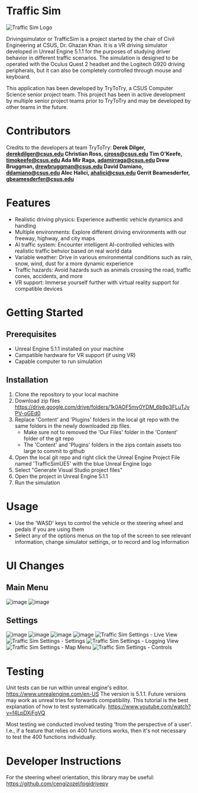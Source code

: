 # Traffic Sim
![Traffic Sim Logo](https://github.com/pwntatochip/drivingsimulator/assets/36629188/f7ba45e9-3fec-45fd-83c2-399dc7613412)


Drivingsimulator or TrafficSim is a project started by the chair of Civil Engineering at CSUS, Dr. Ghazan Khan. It is a VR driving simulator developed in Unreal Engine 5.1.1 for the purposes of studying driver behavior in different traffic scenarios. The simulation is designed to be operated with the Oculus Quest 2 headset and the Logitech G920 driving peripherals, but it can also be completely controlled through mouse and keyboard.  

This application has been developed by TryToTry, a CSUS Computer Science senior project team. This project has been in active development by multiple senior project teams prior to TryToTry and may be developed by other teams in the future. 
# Contributors
Credits to the developers at team TryToTry:
**Derek Dilger, derekdilger@csus.edu
Christian Ross, cjross@csus.edu
Tim O'Keefe, timokeefe@csus.edu
Ada Mir Raga, adamirraga@csus.edu
Drew Bruggman, drewbruggman@csus.edu
David Damiano, ddamiano@csus.edu
Alec Halici, ahalici@csus.edu
Gerrit Beamesderfer, gbeamesderfer@csus.edu**

# Features

* Realistic driving physics: Experience authentic vehicle dynamics and handling
* Multiple environments: Explore different driving environments with our freeway, highway, and city maps
* AI traffic system: Encounter intelligent AI-controlled vehicles with realistic traffic behvior based on real world data
* Variable weather: Drive in various environmental conditions such as rain, snow, wind, dust for a more dynamic experience
* Traffic hazards: Avoid hazards such as animals crossing the road, traffic cones, accidents, and more
* VR support: Immerse yourself further with virtual reality support for compatible devices

# Getting Started
## Prerequisites
* Unreal Engine 5.1.1 installed on your machine
* Campatible hardware for VR support (if using VR)
* Capable computer to run simulation

## Installation
1. Clone the repository to your local machine
2. Download zip files
   https://drive.google.com/drive/folders/1k0AOF5my0YDM_6b9p3FLuTJvPV-oGEd0
3. Replace 'Content' and 'Plugins' folders in the local git repo with the same folders in the newly downloaded zip files.
   * Make sure not to removed the 'Our Files' folder in the 'Content' folder of the git repo
   * The 'Content' and 'Plugins' folders in the zips contain assets too large to commit to github
4. Open the local git repo and right click the Unreal Engine Project File named 'TrafficSimUE5' with the blue Unreal Engine logo
5. Select "Generate Visual Studio project files"
6. Open the project in Unreal Engine 5.1.1
7. Run the simulation

# Usage
* Use the 'WASD' keys to control the vehicle or the steering wheel and pedals if you are using them
* Select any of the options menus on the top of the screen to see relevant information, change simulator settings, or to record and log information

# UI Changes
## Main Menu
![image](https://github.com/pwntatochip/drivingsimulator/assets/36629188/0a44f650-a2fb-4b2e-80c2-e25e80ad893c) ![image](https://github.com/pwntatochip/drivingsimulator/assets/36629188/086350e1-0f48-405c-9d3e-9cc905554b76)
## Settings
![image](https://github.com/pwntatochip/drivingsimulator/assets/36629188/e4b6908d-0604-41c2-b754-34a460fb8dae) ![image](https://github.com/pwntatochip/drivingsimulator/assets/36629188/71c76e0a-59ea-489d-8d8a-fe47c568b9bf) ![image](https://github.com/pwntatochip/drivingsimulator/assets/36629188/428e34d7-0d90-47fa-8270-b78df9f839d2) ![image](https://github.com/pwntatochip/drivingsimulator/assets/36629188/2d5e23d2-929e-4d61-987d-db0d02ea8b37) ![Traffic Sim Settings - Live View](https://github.com/pwntatochip/drivingsimulator/assets/36629188/72eb9803-c422-433c-a4d5-3b2e51688a2f) ![Traffic Sim Settings - Settings](https://github.com/pwntatochip/drivingsimulator/assets/36629188/8c588624-4a2f-480c-920b-5106e048bc3d) ![Traffic Sim Settings - Logging View](https://github.com/pwntatochip/drivingsimulator/assets/36629188/3d1ffa9e-8aa0-4f20-b9c8-d8857e2d1aec) ![Traffic Sim Settings - Map Menu](https://github.com/pwntatochip/drivingsimulator/assets/36629188/b6904a63-4ff9-42c2-b5ae-60e8af8b2834) ![Traffic Sim Settings - Controls](https://github.com/pwntatochip/drivingsimulator/assets/36629188/2fe69499-299f-4f0a-856c-8f4ec0afd487)











# Testing
Unit tests can be run within unreal engine's editor. https://www.unrealengine.com/en-US
The version is 5.1.1. Future versions may work as unreal tries for forwards compatibility.
This tutorial is the best explanation of how to test systematically. https://www.youtube.com/watch?v=f4LpDXjFgVQ

Most testing we conducted involved testing 'from the perspective of a user'. I.e., if a feature that relies on 400 functions works, then it's not necessary to test the 400 functions individually.

# Developer Instructions
For the steering wheel orientation, this library may be useful: https://github.com/cengizozel/logidrivepy
